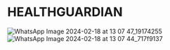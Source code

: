 # HEALTHGUARDIAN


![WhatsApp Image 2024-02-18 at 13 07 47_19174255](https://github.com/user-attachments/assets/351c7682-55ac-425d-847a-456812fb8905)![WhatsApp Image 2024-02-18 at 13 07 44_717f9137](https://github.com/user-attachments/assets/66ec9888-b1a4-4801-8b42-696fbc8c9b2e)

